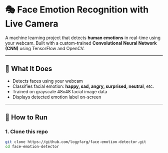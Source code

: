 # 🎭 Face Emotion Recognition with Live Camera

A machine learning project that detects **human emotions** in real-time using your webcam. Built with a custom-trained **Convolutional Neural Network (CNN)** using TensorFlow and OpenCV.

---

## 📸 What It Does

- Detects faces using your webcam
- Classifies facial emotion: **happy, sad, angry, surprised, neutral**, etc.
- Trained on grayscale 48x48 facial image data
- Displays detected emotion label on-screen

---





## 🚀 How to Run

### 1. Clone this repo

```bash
git clone https://github.com/logyfarg/face-emotion-detector.git
cd face-emotion-detector

